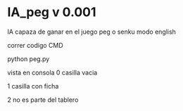 # IA_peg v 0.001
IA capaza de ganar en el juego peg o senku modo english

correr codigo
CMD

python peg.py

vista en consola
0 casilla vacia

1 casilla con ficha

2 no es parte del tablero
